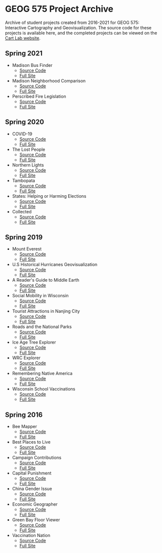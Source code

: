 # GEOG 575 Project Archive
Archive of student projects created from 2016-2021 for GEOG 575: Interactive Cartography and Geovisualization. The source code for these projects is available here, and the completed projects can be viewed on the [Cart Lab website](https://geography.wisc.edu/cartography/education/G575/G575SP2021.html). 


## Spring 2021
- Madison Bus Finder
  - [Source Code](2021SP/Madison-Bus-Finder)
  - [Full Site](https://geography.wisc.edu/cartography/projects/G575/2021SP/Madison-Bus-Finder/)
- Madison Neighborhood Comparison
  - [Source Code](2021SP/Madison-Neighborhood-Comparison)
  - [Full Site](https://geography.wisc.edu/cartography/projects/G575/2021SP/Madison-Neighborhood-Comparisons/)
- Perscribed Fire Legislation
  - [Source Code](2021SP/Rx-Fire-State-Legislation)
  - [Full Site](https://geography.wisc.edu/cartography/projects/G575/2021SP/Rx-Fire-State-Legislation/)

## Spring 2020
- COVID-19
  - [Source Code](2020SP/covid19)
  - [Full Site](https://geography.wisc.edu/cartography/projects/G575/2020SP/covid19/)
- The Lost People
  - [Source Code](2020SP/missing-persons)
  - [Full Site](https://geography.wisc.edu/cartography/projects/G575/2020SP/missing-persons/)
- Northern Lights
  - [Source Code](2020SP/northern-lights)
  - [Full Site](https://geography.wisc.edu/cartography/projects/G575/2020SP/northern-lights/)
- Tambopata
  - [Source Code](2020SP/tambopata)
  - [Full Site](https://geography.wisc.edu/cartography/projects/G575/2020SP/tambopata/)
- States: Helping or Harming Elections
  - [Source Code](2020SP/voter-suppression)
  - [Full Site](https://geography.wisc.edu/cartography/projects/G575/2020SP/voter-suppression/)
- Collected
  - [Source Code](2020SP/wi_indigeneity)
  - [Full Site](https://geography.wisc.edu/cartography/projects/G575/2020SP/wi_indigeneity/)

## Spring 2019
- Mount Everest
  - [Source Code](2019SP/everest)
  - [Full Site](https://geography.wisc.edu/cartography/projects/G575/2019SP/everest/)
- U.S Historical Hurricanes Geovisualization
  - [Source Code](2019SP/hurricane)
  - [Full Site](https://geography.wisc.edu/cartography/projects/G575/2019SP/hurricane/)
- A Reader's Guide to Middle Earth
  - [Source Code](2019SP/middlearth)
  - [Full Site](https://geography.wisc.edu/cartography/projects/G575/2019SP/middlearth/)
- Social Mobility in Wisconsin
  - [Source Code](2019SP/mobility)
  - [Full Site](https://geography.wisc.edu/cartography/projects/G575/2019SP/mobility/)
- Tourist Attractions in Nanjing City
  - [Source Code](2019SP/nanjingtourism)
  - [Full Site](https://geography.wisc.edu/cartography/projects/G575/2019SP/nanjingtourism/)
- Roads and the National Parks
  - [Source Code](2019SP/nattyparks)
  - [Full Site](https://geography.wisc.edu/cartography/projects/G575/2019SP/nattyparks/)
- Ice Age Tree Explorer
  - [Source Code](2019SP/pollen)
  - [Full Site](https://geography.wisc.edu/cartography/projects/G575/2019SP/pollen/)
- WRC Explorer
  - [Source Code](2019SP/rally)
  - [Full Site](https://geography.wisc.edu/cartography/projects/G575/2019SP/rally/)
- Remembering Native America
  - [Source Code](2019SP/remembering)
  - [Full Site](https://geography.wisc.edu/cartography/projects/G575/2019SP/remembering/)
- Wisconsin School Vaccinations
  - [Source Code](2019SP/vaccine)
  - [Full Site](https://geography.wisc.edu/cartography/projects/G575/2019SP/vaccine/)

## Spring 2016
- Bee Mapper
  - [Source Code](2016SP/BeeMapper)
  - [Full Site](https://geography.wisc.edu/cartography/projects/G575/2016SP/BeeMapper/)
- Best Places to Live
  - [Source Code](2016SP/best-places-to-live)
  - [Full Site](https://geography.wisc.edu/cartography/projects/G575/2016SP/best-places-to-live/)
- Campaign Contributions
  - [Source Code](2016SP/campaign-contributions)
  - [Full Site](https://geography.wisc.edu/cartography/projects/G575/2016SP/campaign-contributions/)
- Capital Punishment
  - [Source Code](2016SP/capital-punishment2)
  - [Full Site](https://geography.wisc.edu/cartography/projects/G575/2016SP/capital-punishment2/)
- China Gender Issue
  - [Source Code](2016SP/china-gender-issue)
  - [Full Site](https://geography.wisc.edu/cartography/projects/G575/2016SP/china-gender-issue/)
- Economic Geographer
  - [Source Code](2016SP/economic-geographer-575)
  - [Full Site](https://geography.wisc.edu/cartography/projects/G575/2016SP/economic-geographer-575/)
- Green Bay Floor Viewer
  - [Source Code](2016SP/FloodLevelViewer)
  - [Full Site](https://geography.wisc.edu/cartography/projects/G575/2016SP/FloodLevelViewer/)
- Vaccination Nation
  - [Source Code](2016SP/vaccination-nation)
  - [Full Site](https://geography.wisc.edu/cartography/projects/G575/2016SP/vaccination-nation/)

